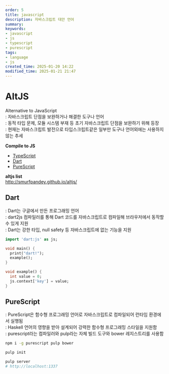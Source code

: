 ```yaml
---
order: 5
title: javascript
description: 자바스크립트 대안 언어
summary:
keywords:
- javascript
- js
- typescript
- purescript
tags:
- language
- js
created_time: 2025-01-20 14:22
modified_time: 2025-01-21 21:47
---
```


# AltJS
Alternative to JavaScript  
: 자바스크립트 단점을 보완하거나 해결한 도구나 언어  
: 동적 타입 문제, 모듈 시스템 부재 등 초기 자바스크립트 단점을 보완하기 위해 등장  
: 현재는 자바스크립트 발전으로 타입스크립트같은 일부만 도구나 언어외에는 사용하지 않는 추세  

**Compile to JS**
- [TypeScript](./ts/index.md)
- [Dart](#dart)
- [PureScript](#purescript)

**altjs list**  
http://smurfpandey.github.io/altjs/



## Dart   
: Dart는 구글에서 만든 프로그래밍 언어  
: dart2js 컴파일러를 통해 Dart 코드를 자바스크립트로 컴파일해 브라우저에서 동작할 수 있게 지원  
: Dart는 강한 타입, null safety 등 자바스크립트에 없는 기능을 지원  

```dart
import 'dart:js' as js;

void main() {
  print("dart!");
  example();
}

void example() {
  int value = 0;
  js.context['key'] = value;
}
```



## PureScript
: PureScript은 함수형 프로그래밍 언어로 자바스크립트로 컴파일되어 런타임 환경에서 실행됨  
: Haskell 언어의 영향을 받아 설계되어 강력한 함수형 프로그래밍 스타일을 지원함  
: purescript라는 컴파일러와 pulp라는 자체 빌드 도구와 bower 레지스트리를 사용함  

```bash
npm i -g purescript pulp bower

pulp init

pulp server
# http://localhost:1337
```